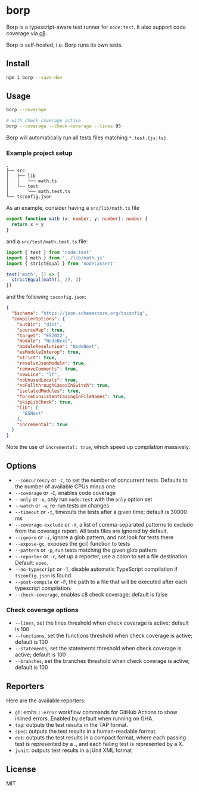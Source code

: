 # borp

Borp is a typescript-aware test runner for `node:test`.
It also support code coverage via [c8](http://npm.im/c8).

Borp is self-hosted, i.e. Borp runs its own tests.

## Install

```bash
npm i borp --save-dev
```

## Usage

```bash
borp --coverage

# with check coverage active
borp --coverage --check-coverage --lines 95
```

Borp will automatically run all tests files matching `*.test.{js|ts}`.

### Example project setup

```
.
├── src
│   ├── lib
│   │   └── math.ts
│   └── test
│       └── math.test.ts
└── tsconfig.json

```

As an example, consider having a `src/lib/math.ts` file  

```typescript
export function math (x: number, y: number): number {
  return x + y
}
```

and a `src/test/math.test.ts` file:

```typescript
import { test } from 'node:test'
import { math } from '../lib/math.js'
import { strictEqual } from 'node:assert'

test('math', () => {
  strictEqual(math(1, 2), 3)
})
```

and the following `tsconfig.json`:

```json
{
  "$schema": "https://json.schemastore.org/tsconfig",
  "compilerOptions": {
    "outDir": "dist",
    "sourceMap": true,
    "target": "ES2022",
    "module": "NodeNext",
    "moduleResolution": "NodeNext",
    "esModuleInterop": true,
    "strict": true,
    "resolveJsonModule": true,
    "removeComments": true,
    "newLine": "lf",
    "noUnusedLocals": true,
    "noFallthroughCasesInSwitch": true,
    "isolatedModules": true,
    "forceConsistentCasingInFileNames": true,
    "skipLibCheck": true,
    "lib": [
      "ESNext"
    ],
    "incremental": true
  }
}
```

Note the use of `incremental: true`, which speed up compilation massively.

## Options

* `--concurrency` or `-c`, to set the number of concurrent tests. Defaults to the number of available CPUs minus one.
* `--coverage` or `-C`, enables code coverage
* `--only` or `-o`, only run `node:test` with the `only` option set  
* `--watch` or `-w`, re-run tests on changes
* `--timeout` or `-t`, timeouts the tests after a given time; default is 30000 ms
* `--coverage-exclude` or `-X`, a list of comma-separated patterns to exclude from the coverage report. All tests files are ignored by default.
* `--ignore` or `-i`, ignore a glob pattern, and not look for tests there
* `--expose-gc`, exposes the gc() function to tests
* `--pattern` or `-p`, run tests matching the given glob pattern
* `--reporter` or `-r`, set up a reporter, use a colon to set a file destination. Default: `spec`.
* `--no-typescript` or `-T`, disable automatic TypeScript compilation if `tsconfig.json` is found.
* `--post-compile` or `-P`, the path to a file that will be executed after each typescript compilation.
* `--check-coverage`, enables c8 check coverage; default is false
### Check coverage options
* `--lines`, set the lines threshold when check coverage is active; default is 100
* `--functions`, set the functions threshold when check coverage is active; default is 100
* `--statements`, set the statements threshold when check coverage is active; default is 100
* `--branches`, set the branches threshold when check coverage is active; default is 100
## Reporters

Here are the available reporters:

* `gh`: emits `::error` workflow commands for GitHub Actions to show inlined errors. Enabled by default when running on GHA.
* `tap`: outputs the test results in the TAP format.
* `spec`: outputs the test results in a human-readable format.
* `dot`: outputs the test results in a compact format, where each passing test is represented by a ., and each failing test is represented by a X.
* `junit`: outputs test results in a jUnit XML format

## License

MIT
